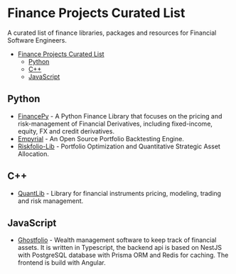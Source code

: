 # Finance Projects Curated List

A curated list of finance libraries, packages and resources for Financial Software Engineers.

- [Finance Projects Curated List](#finance-projects-curated-list)
  - [Python](#python)
  - [C++](#c)
  - [JavaScript](#javascript)

## Python

- [FinancePy](https://github.com/domokane/FinancePy) - A Python Finance Library that focuses on the pricing and risk-management of Financial Derivatives, including fixed-income, equity, FX and credit derivatives.
- [Empyrial](https://github.com/ssantoshp/Empyrial) - An Open Source Portfolio Backtesting Engine.
- [Riskfolio-Lib](https://github.com/dcajasn/Riskfolio-Lib) - Portfolio Optimization and Quantitative Strategic Asset Allocation.

## C++

- [QuantLib](https://www.quantlib.org/) - Library for financial instruments pricing, modeling, trading and risk management.

## JavaScript

- [Ghostfolio](https://github.com/ghostfolio/ghostfolio) - Wealth management software to keep track of financial assets. It is written in Typescript, the backend api is based on NestJS with PostgreSQL database with Prisma ORM and Redis for caching. The frontend is build with Angular.